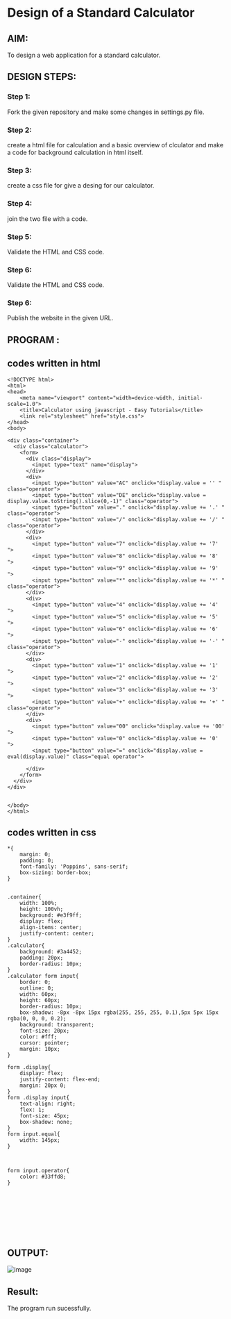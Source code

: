 # Design of a Standard Calculator

## AIM:

To design a web application for a standard calculator.

## DESIGN STEPS:

### Step 1:
Fork the given repository and make some changes in settings.py file.


### Step 2:
create a html file for calculation and a basic overview of clculator and make a code for background calculation in html itself.

### Step 3:
create a css file for give a desing for our calculator.

### Step 4:
join the two file with a code.

### Step 5:
Validate the HTML and CSS code.

### Step 6:

Validate the HTML and CSS code.

### Step 6:

Publish the website in the given URL.

## PROGRAM :
## codes written in html
```
<!DOCTYPE html>
<html>
<head>
    <meta name="viewport" content="width=device-width, initial-scale=1.0">
    <title>Calculator using javascript - Easy Tutorials</title>
    <link rel="stylesheet" href="style.css">
</head>
<body>

<div class="container">
  <div class="calculator">
    <form>
      <div class="display">
        <input type="text" name="display">
      </div>
      <div>
        <input type="button" value="AC" onclick="display.value = '' " class="operator">
        <input type="button" value="DE" onclick="display.value =  display.value.toString().slice(0,-1)" class="operator">
        <input type="button" value="." onclick="display.value += '.' " class="operator">
        <input type="button" value="/" onclick="display.value += '/' " class="operator">
      </div>
      <div>
        <input type="button" value="7" onclick="display.value += '7' ">
        <input type="button" value="8" onclick="display.value += '8' ">
        <input type="button" value="9" onclick="display.value += '9' ">
        <input type="button" value="*" onclick="display.value += '*' " class="operator">
      </div>
      <div>
        <input type="button" value="4" onclick="display.value += '4' ">
        <input type="button" value="5" onclick="display.value += '5' ">
        <input type="button" value="6" onclick="display.value += '6' ">
        <input type="button" value="-" onclick="display.value += '-' " class="operator">
      </div>
      <div>
        <input type="button" value="1" onclick="display.value += '1' ">
        <input type="button" value="2" onclick="display.value += '2' ">
        <input type="button" value="3" onclick="display.value += '3' ">
        <input type="button" value="+" onclick="display.value += '+' " class="operator">
      </div>
      <div>
        <input type="button" value="00" onclick="display.value += '00' ">
        <input type="button" value="0" onclick="display.value += '0' ">
        <input type="button" value="=" onclick="display.value = eval(display.value)" class="equal operator">
       
      </div>
    </form>
  </div>
</div>


</body>
</html>
```
## codes written in css
```
*{
    margin: 0;
    padding: 0;
    font-family: 'Poppins', sans-serif;
    box-sizing: border-box;
}


.container{
    width: 100%;
    height: 100vh;
    background: #e3f9ff;
    display: flex;
    align-items: center;
    justify-content: center;
}
.calculator{
    background: #3a4452;
    padding: 20px;
    border-radius: 10px;
}
.calculator form input{
    border: 0;
    outline: 0;
    width: 60px;
    height: 60px;
    border-radius: 10px;
    box-shadow: -8px -8px 15px rgba(255, 255, 255, 0.1),5px 5px 15px rgba(0, 0, 0, 0.2);
    background: transparent;
    font-size: 20px;
    color: #fff;
    cursor: pointer;
    margin: 10px;
}

form .display{
    display: flex;
    justify-content: flex-end;
    margin: 20px 0;
}
form .display input{
    text-align: right;
    flex: 1;
    font-size: 45px;
    box-shadow: none;
}
form input.equal{
    width: 145px;
}



form input.operator{
    color: #33ffd8;
}









```
## OUTPUT:
![image](https://github.com/AzeezBT/standard-calculator/assets/150319523/d0640a46-90bc-435c-879b-a226ce415e7b)

## Result:
The program run sucessfully.
